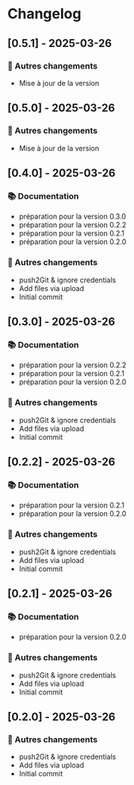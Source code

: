 # Changelog

## [0.5.1] - 2025-03-26

### 🔄 Autres changements

- Mise à jour de la version



## [0.5.0] - 2025-03-26

### 🔄 Autres changements

- Mise à jour de la version



## [0.4.0] - 2025-03-26

### 📚 Documentation

- préparation pour la version 0.3.0
- préparation pour la version 0.2.2
- préparation pour la version 0.2.1
- préparation pour la version 0.2.0

### 🔄 Autres changements

- push2Git & ignore credentials
- Add files via upload
- Initial commit



## [0.3.0] - 2025-03-26

### 📚 Documentation

- préparation pour la version 0.2.2
- préparation pour la version 0.2.1
- préparation pour la version 0.2.0

### 🔄 Autres changements

- push2Git & ignore credentials
- Add files via upload
- Initial commit



## [0.2.2] - 2025-03-26

### 📚 Documentation

- préparation pour la version 0.2.1
- préparation pour la version 0.2.0

### 🔄 Autres changements

- push2Git & ignore credentials
- Add files via upload
- Initial commit



## [0.2.1] - 2025-03-26

### 📚 Documentation

- préparation pour la version 0.2.0

### 🔄 Autres changements

- push2Git & ignore credentials
- Add files via upload
- Initial commit



## [0.2.0] - 2025-03-26

### 🔄 Autres changements

- push2Git & ignore credentials
- Add files via upload
- Initial commit




